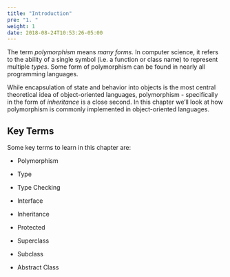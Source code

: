 ```yaml
---
title: "Introduction"
pre: "1. "
weight: 1
date: 2018-08-24T10:53:26-05:00
---
```

The term *polymorphism* means *many forms.*  In computer science, it refers to the ability of a single symbol (i.e. a function or class name) to represent multiple *types*.  Some form of polymorphism can be found in nearly all programming languages. 

While encapsulation of state and behavior into objects is the most central theoretical idea of object-oriented languages, polymorphism - specifically in the form of _inheritance_ is a close second.  In this chapter we’ll look at how polymorphism is commonly implemented in object-oriented languages.

## Key Terms

Some key terms to learn in this chapter are:

* Polymorphism

* Type

* Type Checking

* Interface

* Inheritance

* Protected

* Superclass

* Subclass

* Abstract Class